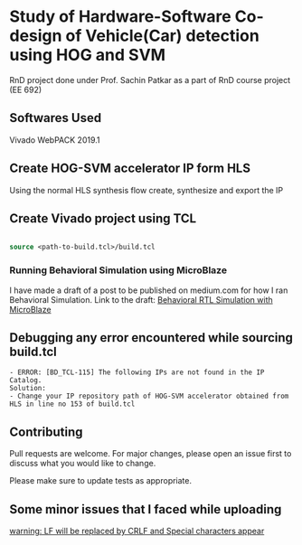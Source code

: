 # Study of Hardware-Software Co-design of Vehicle(Car) detection using HOG and SVM

RnD project done under Prof. Sachin Patkar as a part of RnD course project (EE 692)

## Softwares Used

Vivado WebPACK 2019.1 

## Create HOG-SVM accelerator IP form HLS

Using the normal HLS synthesis flow create, synthesize and export the IP 

## Create Vivado project using TCL


```tcl

source <path-to-build.tcl>/build.tcl

```
### Running Behavioral Simulation using MicroBlaze

I have made a draft of a post to be published on medium.com for how I ran Behavioral Simulation.
Link to the draft: [Behavioral RTL Simulation with MicroBlaze](https://medium.com/@sapphire.sharma1996/behavioral-rtl-simulation-with-microblaze-131671e86f04)


## Debugging any error encountered while sourcing build.tcl
	- ERROR: [BD_TCL-115] The following IPs are not found in the IP Catalog.
	Solution:
	- Change your IP repository path of HOG-SVM accelerator obtained from HLS in line no 153 of build.tcl




## Contributing
Pull requests are welcome. For major changes, please open an issue first to discuss what you would like to change.

Please make sure to update tests as appropriate.

## Some minor issues that I faced while uploading
[warning: LF will be replaced by CRLF and Special characters appear](https://github.com/gobuffalo/buffalo/issues/1189)

<!--## License
[MIT](https://choosealicense.com/licenses/mit/) -->
